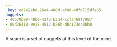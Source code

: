 ```yaml
---
_key: ed742eb0-26e4-400d-af4d-4dfd715dfe85
nuggets:
- 49b70b98-48be-42f3-b314-ccfa469f7987
- 00d26410-0e18-4912-b26b-dbc173ec0bb8
---
```


A seam is a set of nuggets at this level of the mine.
